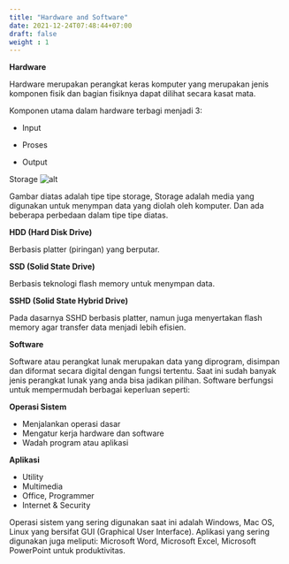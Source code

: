 ```yaml
---
title: "Hardware and Software"
date: 2021-12-24T07:48:44+07:00
draft: false
weight : 1
---
```


**Hardware** 

Hardware merupakan perangkat keras komputer yang merupakan jenis komponen fisik dan bagian fisiknya dapat dilihat secara kasat mata. 

Komponen utama dalam hardware terbagi menjadi 3:

* Input

* Proses

* Output

Storage
![alt](/img/storage.jpg)

Gambar diatas adalah tipe tipe storage, Storage adalah media yang digunakan untuk menympan data yang diolah oleh komputer. Dan ada beberapa perbedaan dalam tipe tipe diatas.

**HDD (Hard Disk Drive)**

Berbasis platter (piringan) yang berputar.

**SSD (Solid State Drive)**

Berbasis teknologi flash memory untuk menympan data.

**SSHD (Solid State Hybrid Drive)**

Pada dasarnya SSHD berbasis platter, namun juga menyertakan flash memory agar transfer data menjadi lebih efisien.


**Software** 

Software atau perangkat lunak merupakan data yang diprogram, disimpan dan diformat secara digital dengan fungsi tertentu. Saat ini sudah banyak jenis perangkat lunak yang anda bisa jadikan pilihan. Software berfungsi untuk mempermudah berbagai keperluan seperti:

**Operasi Sistem**

* Menjalankan operasi dasar
* Mengatur kerja hardware dan software
* Wadah program atau aplikasi

**Aplikasi**

* Utility
* Multimedia
* Office, Programmer
* Internet & Security

Operasi sistem yang sering digunakan saat ini adalah Windows, Mac OS, Linux yang bersifat GUI (Graphical User Interface). Aplikasi yang sering digunakan juga meliputi: Microsoft Word, Microsoft Excel, Microsoft PowerPoint untuk produktivitas.

